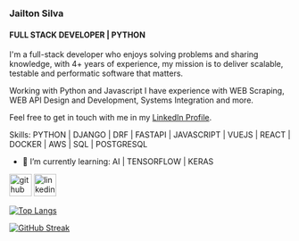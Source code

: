 ### Jailton Silva
#### FULL STACK DEVELOPER | PYTHON
I'm a full-stack developer who enjoys solving problems and sharing knowledge, with 4+ years of experience, my mission is to deliver scalable, testable and performatic software that matters.

Working with Python and Javascript I have experience with WEB Scraping, WEB API Design and Development, Systems Integration and more.

Feel free to get in touch with me in my [LinkedIn Profile](https://www.linkedin.com/in/Jailton-silva-01235a18b/).

Skills: PYTHON | DJANGO | DRF | FASTAPI | JAVASCRIPT | VUEJS | REACT | DOCKER | AWS | SQL | POSTGRESQL

- 🌱 I’m currently learning: AI | TENSORFLOW | KERAS 

[<img src='https://cdn.jsdelivr.net/npm/simple-icons@3.0.1/icons/github.svg' alt='github' height='40'>](https://github.com/Jailtons7)  [<img src='https://cdn.jsdelivr.net/npm/simple-icons@3.0.1/icons/linkedin.svg' alt='linkedin' height='40'>](https://www.linkedin.com/in/Jailton-silva-01235a18b/)  

[![Top Langs](https://github-readme-stats.vercel.app/api/top-langs/?username=Jailtons7&theme=react)](https://github.com/anuraghazra/github-readme-stats) 

[![GitHub Streak](https://streak-stats.demolab.com?user=jailtons7&theme=react)](https://git.io/streak-stats)

